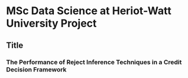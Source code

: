 # MSc Data Science at Heriot-Watt University Project #

## Title ##

### The Performance of Reject Inference Techniques in a Credit Decision Framework ###



